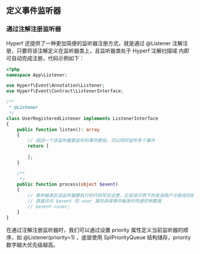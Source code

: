 ## 定义事件监听器

### 通过注解注册监听器
Hyperf 还提供了一种更加简便的监听器注册方式，就是通过 @Listener 注解注册，只要将该注解定义在监听器类上，且监听器类处于 Hyperf 注解扫描域 内即可自动完成注册，代码示例如下：

```php
<?php
namespace App\Listener;

use Hyperf\Event\Annotation\Listener;
use Hyperf\Event\Contract\ListenerInterface;

/**
 * @Listener 
 */
class UserRegisteredListener implements ListenerInterface
{
    public function listen(): array
    {
        // 返回一个该监听器要监听的事件数组，可以同时监听多个事件
        return [
           
        ];
    }

    /**
     */
    public function process(object $event)
    {
        // 事件触发后该监听器要执行的代码写在这里，比如该示例下的发送用户注册成功短信等
        // 直接访问 $event 的 user 属性获得事件触发时传递的参数值
        // $event->user;
    }
}

```

在通过注解注册监听器时，我们可以通过设置 priority 属性定义当前监听器的顺序，如 @Listener(priority=1) ，底层使用 SplPriorityQueue 结构储存，priority 数字越大优先级越高。
